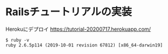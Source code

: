 # Railsチュートリアルの実装

Herokuにデプロイ
https://tutorial-20200717.herokuapp.com/

```
$ ruby -v
ruby 2.6.5p114 (2019-10-01 revision 67812) [x86_64-darwin19]
```
